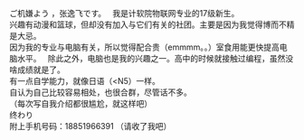ご机嫌よう ，张逸飞です。  
我是计软院物联网专业的17级新生。  
兴趣有动漫和篮球，但却没有加入与它们有关的社团。主要是因为我觉得博而不精是大忌。   
因为我的专业与电脑有关，所以觉得配合贵（emmmm。。）室食用能更快提高电脑水平。     
除此之外，电脑也是我的兴趣之一。高中的时候就接触过编程，虽然没啥成绩就是了。   
有一点自学能力，就像日语（<N5）一样。   
自认为自己比较容易相处，也很合群，尽管话不多。   
（每次写自我介绍都很尴尬，就这样吧）    
终わり                                
附上手机号码：18851966391
（请收了我吧）


